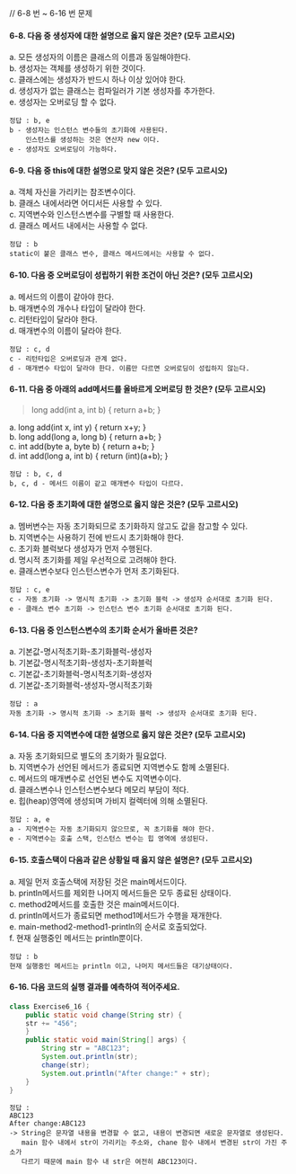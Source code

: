 // 6-8 번 ~ 6-16 번 문제

#### 6-8. 다음 중 생성자에 대한 설명으로 옳지 않은 것은? (모두 고르시오)
a. 모든 생성자의 이름은 클래스의 이름과 동일해야한다.<br>
b. 생성자는 객체를 생성하기 위한 것이다. <br>
c. 클래스에는 생성자가 반드시 하나 이상 있어야 한다. <br>
d. 생성자가 없는 클래스는 컴파일러가 기본 생성자를 추가한다. <br>
e. 생성자는 오버로딩 할 수 없다. <br>

    정답 : b, e
    b - 생성자는 인스턴스 변수들의 초기화에 사용된다. 
        인스턴스를 생성하는 것은 연산자 new 이다.
    e - 생성자도 오버로딩이 가능하다.

#### 6-9. 다음 중 this에 대한 설명으로 맞지 않은 것은? (모두 고르시오)
a. 객체 자신을 가리키는 참조변수이다. <br>
b. 클래스 내에서라면 어디서든 사용할 수 있다. <br>
c. 지역변수와 인스턴스변수를 구별할 때 사용한다. <br>
d. 클래스 메서드 내에서는 사용할 수 없다. <br>

    정답 : b
    static이 붙은 클래스 변수, 클래스 메서드에서는 사용할 수 없다.

#### 6-10. 다음 중 오버로딩이 성립하기 위한 조건이 아닌 것은? (모두 고르시오)
a. 메서드의 이름이 같아야 한다. <br>
b. 매개변수의 개수나 타입이 달라야 한다. <br>
c. 리턴타입이 달라야 한다. <br>
d. 매개변수의 이름이 달라야 한다. <br>

    정답 : c, d
    c - 리턴타입은 오버로딩과 관계 없다.
    d - 매개변수 타입이 달라야 한다. 이름만 다르면 오버로딩이 성립하지 않는다.

#### 6-11. 다음 중 아래의 add메서드를 올바르게 오버로딩 한 것은? (모두 고르시오)
> long add(int a, int b) { return a+b; }

a. long add(int x, int y) { return x+y; } <br>
b. long add(long a, long b) { return a+b; } <br>
c. int add(byte a, byte b) { return a+b; } <br>
d. int add(long a, int b) { return (int)(a+b); } <br>

    정답 : b, c, d
    b, c, d - 메서드 이름이 같고 매개변수 타입이 다르다.

#### 6-12. 다음 중 초기화에 대한 설명으로 옳지 않은 것은? (모두 고르시오)
a. 멤버변수는 자동 초기화되므로 초기화하지 않고도 값을 참고할 수 있다. <br>
b. 지역변수는 사용하기 전에 반드시 초기화해야 한다. <br>
c. 초기화 블럭보다 생성자가 먼저 수행된다. <br>
d. 명시적 초기화를 제일 우선적으로 고려해야 한다. <br>
e. 클래스변수보다 인스턴스변수가 먼저 초기화된다. <br>

    정답 : c, e
    c - 자동 초기화 -> 명시적 초기화 -> 초기화 블럭 -> 생성자 순서대로 초기화 된다.
    e - 클래스 변수 초기화 -> 인스턴스 변수 초기화 순서대로 초기화 된다.

#### 6-13. 다음 중 인스턴스변수의 초기화 순서가 올바른 것은?
a. 기본값-명시적초기화-초기화블럭-생성자 <br>
b. 기본값-명시적초기화-생성자-초기화블럭 <br>
c. 기본값-초기화블럭-명시적초기화-생성자 <br>
d. 기본값-초기화블럭-생성자-명시적초기화 <br>

    정답 : a
    자동 초기화 -> 명시적 초기화 -> 초기화 블럭 -> 생성자 순서대로 초기화 된다.

#### 6-14. 다음 중 지역변수에 대한 설명으로 옳지 않은 것은? (모두 고르시오)
a. 자동 초기화되므로 별도의 초기화가 필요없다. <br>
b. 지역변수가 선언된 메서드가 종료되면 지역변수도 함께 소멸된다. <br>
c. 메서드의 매개변수로 선언된 변수도 지역변수이다. <br>
d. 클래스변수나 인스턴스변수보다 메모리 부담이 적다. <br>
e. 힙(heap)영역에 생성되며 가비지 컬렉터에 의해 소멸된다. <br>

    정답 : a, e
    a - 지역변수는 자동 초기화되지 않으므로, 꼭 초기화를 해야 한다.
    e - 지역변수는 호출 스택, 인스턴스 변수는 힙 영역에 생성된다.

#### 6-15. 호출스택이 다음과 같은 상황일 때 옳지 않은 설명은? (모두 고르시오)
a. 제일 먼저 호출스택에 저장된 것은 main메서드이다. <br>
b. println메서드를 제외한 나머지 메서드들은 모두 종료된 상태이다. <br>
c. method2메서드를 호출한 것은 main메서드이다. <br>
d. println메서드가 종료되면 method1메서드가 수행을 재개한다. <br>
e. main-method2-method1-println의 순서로 호출되었다. <br>
f. 현재 실행중인 메서드는 println뿐이다. <br>

    정답 : b
    현재 실행중인 메서드는 println 이고, 나머지 메서드들은 대기상태이다.

#### 6-16. 다음 코드의 실행 결과를 예측하여 적어주세요.
```java
class Exercise6_16 {
    public static void change(String str) {
    str += "456";
    }
    public static void main(String[] args) {
        String str = "ABC123";
        System.out.println(str);
        change(str);
        System.out.println("After change:" + str);
    }
}
```

    정답 :
    ABC123
    After change:ABC123
    -> String은 문자열 내용을 변경할 수 없고, 내용이 변경되면 새로운 문자열로 생성된다.
       main 함수 내에서 str이 가리키는 주소와, chane 함수 내에서 변경된 str이 가진 주소가
       다르기 때문에 main 함수 내 str은 여전히 ABC123이다.


